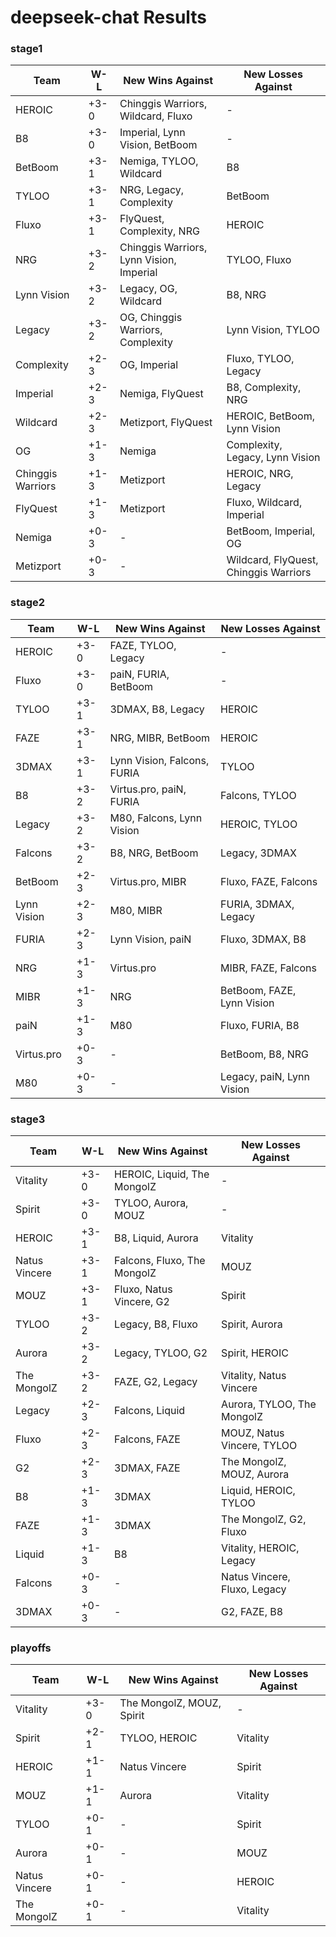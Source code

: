 # deepseek-chat Results

### stage1

| Team | W-L | New Wins Against | New Losses Against |
|------|-----|-----------------|------------------|
| HEROIC | +3-0 | Chinggis Warriors, Wildcard, Fluxo | - |
| B8 | +3-0 | Imperial, Lynn Vision, BetBoom | - |
| BetBoom | +3-1 | Nemiga, TYLOO, Wildcard | B8 |
| TYLOO | +3-1 | NRG, Legacy, Complexity | BetBoom |
| Fluxo | +3-1 | FlyQuest, Complexity, NRG | HEROIC |
| NRG | +3-2 | Chinggis Warriors, Lynn Vision, Imperial | TYLOO, Fluxo |
| Lynn Vision | +3-2 | Legacy, OG, Wildcard | B8, NRG |
| Legacy | +3-2 | OG, Chinggis Warriors, Complexity | Lynn Vision, TYLOO |
| Complexity | +2-3 | OG, Imperial | Fluxo, TYLOO, Legacy |
| Imperial | +2-3 | Nemiga, FlyQuest | B8, Complexity, NRG |
| Wildcard | +2-3 | Metizport, FlyQuest | HEROIC, BetBoom, Lynn Vision |
| OG | +1-3 | Nemiga | Complexity, Legacy, Lynn Vision |
| Chinggis Warriors | +1-3 | Metizport | HEROIC, NRG, Legacy |
| FlyQuest | +1-3 | Metizport | Fluxo, Wildcard, Imperial |
| Nemiga | +0-3 | - | BetBoom, Imperial, OG |
| Metizport | +0-3 | - | Wildcard, FlyQuest, Chinggis Warriors |

### stage2

| Team | W-L | New Wins Against | New Losses Against |
|------|-----|-----------------|------------------|
| HEROIC | +3-0 | FAZE, TYLOO, Legacy | - |
| Fluxo | +3-0 | paiN, FURIA, BetBoom | - |
| TYLOO | +3-1 | 3DMAX, B8, Legacy | HEROIC |
| FAZE | +3-1 | NRG, MIBR, BetBoom | HEROIC |
| 3DMAX | +3-1 | Lynn Vision, Falcons, FURIA | TYLOO |
| B8 | +3-2 | Virtus.pro, paiN, FURIA | Falcons, TYLOO |
| Legacy | +3-2 | M80, Falcons, Lynn Vision | HEROIC, TYLOO |
| Falcons | +3-2 | B8, NRG, BetBoom | Legacy, 3DMAX |
| BetBoom | +2-3 | Virtus.pro, MIBR | Fluxo, FAZE, Falcons |
| Lynn Vision | +2-3 | M80, MIBR | FURIA, 3DMAX, Legacy |
| FURIA | +2-3 | Lynn Vision, paiN | Fluxo, 3DMAX, B8 |
| NRG | +1-3 | Virtus.pro | MIBR, FAZE, Falcons |
| MIBR | +1-3 | NRG | BetBoom, FAZE, Lynn Vision |
| paiN | +1-3 | M80 | Fluxo, FURIA, B8 |
| Virtus.pro | +0-3 | - | BetBoom, B8, NRG |
| M80 | +0-3 | - | Legacy, paiN, Lynn Vision |

### stage3

| Team | W-L | New Wins Against | New Losses Against |
|------|-----|-----------------|------------------|
| Vitality | +3-0 | HEROIC, Liquid, The MongolZ | - |
| Spirit | +3-0 | TYLOO, Aurora, MOUZ | - |
| HEROIC | +3-1 | B8, Liquid, Aurora | Vitality |
| Natus Vincere | +3-1 | Falcons, Fluxo, The MongolZ | MOUZ |
| MOUZ | +3-1 | Fluxo, Natus Vincere, G2 | Spirit |
| TYLOO | +3-2 | Legacy, B8, Fluxo | Spirit, Aurora |
| Aurora | +3-2 | Legacy, TYLOO, G2 | Spirit, HEROIC |
| The MongolZ | +3-2 | FAZE, G2, Legacy | Vitality, Natus Vincere |
| Legacy | +2-3 | Falcons, Liquid | Aurora, TYLOO, The MongolZ |
| Fluxo | +2-3 | Falcons, FAZE | MOUZ, Natus Vincere, TYLOO |
| G2 | +2-3 | 3DMAX, FAZE | The MongolZ, MOUZ, Aurora |
| B8 | +1-3 | 3DMAX | Liquid, HEROIC, TYLOO |
| FAZE | +1-3 | 3DMAX | The MongolZ, G2, Fluxo |
| Liquid | +1-3 | B8 | Vitality, HEROIC, Legacy |
| Falcons | +0-3 | - | Natus Vincere, Fluxo, Legacy |
| 3DMAX | +0-3 | - | G2, FAZE, B8 |

### playoffs

| Team | W-L | New Wins Against | New Losses Against |
|------|-----|-----------------|------------------|
| Vitality | +3-0 | The MongolZ, MOUZ, Spirit | - |
| Spirit | +2-1 | TYLOO, HEROIC | Vitality |
| HEROIC | +1-1 | Natus Vincere | Spirit |
| MOUZ | +1-1 | Aurora | Vitality |
| TYLOO | +0-1 | - | Spirit |
| Aurora | +0-1 | - | MOUZ |
| Natus Vincere | +0-1 | - | HEROIC |
| The MongolZ | +0-1 | - | Vitality |

